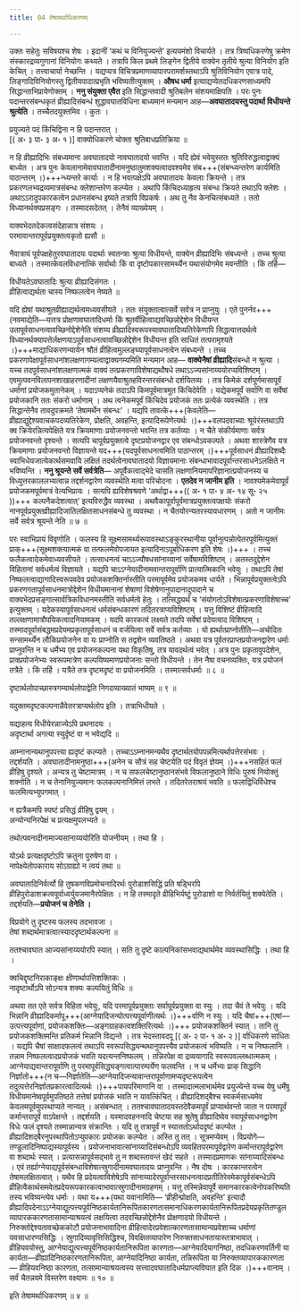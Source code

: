```yaml
---
title: 04 तेषामर्थाधिकरणम्

---
```


उक्तः सहेतुः सविषयश्च शेषः । इदानीं ‘कथं च विनियुज्यन्ते’ इत्ययमंशो विचार्यते । तत्र त्रिष्वधिकरणेषु क्रमेण संस्कारद्रव्यगुणानां विनियोगः कथ्यते । तत्रापि किल प्रथमे लिङ्गेन द्वितीये वाक्येन तृतीये श्रुत्या विनियोग इति केचित् । तत्त्वाचार्या नेच्छन्ति । यद्यप्यत्र विचित्रप्रमाणव्यापारपरामर्शस्तथाऽपि श्रुतिविनियोग एवात्र पादे, लिङ्गादिविनियोगस्तु द्वितीयपादात्प्रभृति भविष्यतीत्युक्तम् । **औषध धर्मा** इत्याद्यप्येतदधिकरणसाध्यमपि सिद्धान्ताभिप्रायेणोक्तम् । **ननु संयुक्ता एवैत** इति सिद्धान्तवादी श्रुतिबलेन संशयमाक्षिपति । परः पुनः पदान्तरसंबन्धकृतं व्रीह्यादिसंबन्धं शुद्धावघातविधिना बाध्यमानं मन्यमान आह—**अवघातादयस्तु पदार्था विधीयन्ते श्रुत्येति** । तच्चैतदयुक्तमिव । कुतः ।

प्रयुज्यते पदं किंचिद्विना न हि पदान्तरात् ।  
 \[( अ॰ ३ पा॰ ३ अ॰ १ )\] वाक्योधिकरणे चोक्ता श्रुतिबाधप्रतिक्रिया ॥  


न हि व्रीह्यादिभिः संबध्यमाना अवघातादयो नावघातादयो भवन्ति । यदि ह्येवं भवेयुस्ततः श्रुतिविरुद्धत्वाद्वाक्यं बाध्येत । अत्र पुनः केवलानामेवावघातादीनामनुष्ठातुमशक्यत्वादवश्यमेव संब+++(संबन्ध्यन्तरेण कार्यमिति पाठान्तरम् ।)+++न्ध्यन्तरे कार्याः । न हि भवत्पक्षेऽपि अवघातादयः केवलाः क्रियन्ते । तत्र प्रकरणलभ्यद्रव्यमात्रसंबन्धः क्लेशान्तरेण कल्प्येत । अथापि किंचिदध्याहृत्य संबन्धः क्रियते तथाऽपि क्लेशः । अथाऽऽरादुपकारकत्वेन प्रधानसंबन्ध इष्यते तत्रापि विप्रकर्षः । अथ तु नैव केनचित्संबध्यते । ततो विध्यानर्थक्यप्रसङ्गः । तस्मादसदेतत् । तेनैवं व्याख्येयम् ।

वाक्यभेदतदेकत्वसंदेहान्नात्र संशयः ।  
परमावान्तरापूर्वप्रयुक्तत्वकृतो ह्यसौ ॥  


नैवात्रायं पूर्वपक्षहेतुरवघातादयः पदार्थाः स्वतन्त्राः श्रुत्या विधीयन्ते, वाक्येन व्रीह्यादिभिः संबध्यन्ते । तच्च श्रुत्या बाध्यते । तस्मात्केवलविधानात्किं सर्वार्थाः किं वा दृष्टोपकारसामर्थ्येन यथासंयोगमेव मवन्तीति । किं तर्हि—

विधीयतेऽवघातादिः श्रुत्या व्रीह्यादिसंगतः ।  
व्रीहित्वाद्यर्थता चास्य निष्फलत्वेन नेष्यते ॥  


यदि ह्येषां यथाश्रुतव्रीह्याद्यर्थत्वमध्यवसीयते । ततः संयुक्तात्वात्सर्वे सर्वत्र न प्राप्नुयुः । एते पुनर्नव+++(नवमाद्येति—यत्तत्र प्रोक्षणावघातादिधर्माः किं श्रुतर्वीहित्वाद्यवच्छिन्नोद्देशेन विधीयन्त उतापूर्वसाधनत्वावच्छिनोद्देशेनेति संशय्य व्रीह्यादिस्वरूपस्यावघातादिव्यतिरेकेणापि सिद्धत्वात्तदर्थत्वे विध्यानर्थक्यापत्तेर्लक्षणयाऽपूर्वसाधनत्वावच्छिन्नोद्देशेन विधीयन्त इति साधितं तत्परामृश्यते ।)+++माद्याधिकरणन्यायेन श्रौतं व्रीहित्वमुल्लङ्घ्यापूर्वसाधनत्वेन संबध्यन्ते । तच्च प्रकरणापेक्षापूर्वसाधनांशलक्षणागम्यत्वाद्वाक्यगम्यमिति मन्यमान आह— **वाक्येनैषां व्रीह्यादि**संबन्धो न श्रुत्या । यच्च तदपूर्वसाधनांशलक्षणात्मकं वाक्यं तत्प्रकरणाविशेषाद्यथौषधे तथाऽऽज्यसांनाय्ययोरप्यविशिष्टम् । एवमुत्पवनविलापनशाखाहरणादीनां लक्षणयैवाश्रुतहविरन्तरसंबन्धो दर्शयितव्यः । तत्र किमेकं दर्शपूर्णमासापूर्वं धर्माणां प्रयोजकमुतानेकम् । यदाऽप्यनेकं तदाऽपि किमपूर्वमात्रमुत किंचिदेवेति । यद्येकमपूर्वं सर्वाणि वा सर्वेषां प्रयोजकानि ततः संकरो धर्माणाम् । अथ त्वनेकमपूर्वं किंचिदेव प्रयोजकं ततः प्रत्येकं व्यवस्थेति । तत्र सिद्धान्तेनैव तावदुपक्रमते ‘तेषामर्थेन संबन्धः’ । यद्यपि तावत्के+++(केवलेति—व्रीह्याद्युद्देश्यवाचकपदव्यतिरेकेण, प्रोक्षति, अवहन्ति, इत्यादिरूपेणेत्यर्थः ।)+++वलपदवाच्याः श्रूयेरंस्तथाऽपि क्व क्रियेरन्नित्यपेक्षिते यत्र क्रियमाणाः प्रयोजनवन्तो भवन्ति तत्र कर्तव्याः । न चैते संकीर्यमाणाः सर्वत्र प्रयोजनवन्तो दृश्यन्ते । सत्यपि चापूर्वप्रयुक्तत्वे दृष्टप्रयोजनद्वार एव संबन्धोऽवकल्पते । अथवा शास्त्रेणैव यत्र क्रियमाणाः प्रयोजनवन्तो विज्ञायन्ते यद+++(यदपूर्वसाधनत्वमिति पाठान्तरम् ।)+++पूर्वसाधनं व्रीह्यादिशब्दैः स्वाभिधेयजात्येकार्थसमवायि लक्षितं तदर्थत्वेनावघातादयो विज्ञायमानाः संबन्धाभावादपूर्वान्तरसाधनेऽलक्षिते न भविष्यन्ति । **ननु श्रूयन्ते सर्वे सर्वत्रेति**— अपूर्वैकत्वाद्भेदे चासति लक्षणानियमापरिज्ञानात्प्रयोजनस्य च विध्युत्तरकाललभ्यत्वान्न तद्दर्शनद्वारेण व्यवस्थेति मत्वा परिचोदना । **एतदेव न जानीम इति** । नावश्यमेकमेवापूर्वं प्रयोजकमपूर्वमात्रं वेत्यभिप्रायः । सत्यपि ह्यविशेषश्रवणे ‘अर्थाद्वा+++(( अ॰ १ पा॰ ४ अ॰ १४ सू॰ २५ ))+++ कल्पनैकदेशत्वात्’ इत्यविरुद्धैव व्यवस्था । अथवैकापूर्वापूर्वमात्रप्रयुक्तत्वपक्षयोः संकरो नानपूर्वप्रयुक्तव्रीह्यादिजातिलक्षितसाधनसंबन्धे तु व्यवस्था । न चैतयोरन्यतरस्यावधारणम् । अतो न जानीमः सर्वे सर्वत्र श्रूयन्ते नेति ॥ ७ ॥

परः स्वाभिप्रायं विवृणोति । फलस्य हि सूक्ष्मसामर्थ्यरूपावस्थाऽङ्कुरस्थानीया पूर्वानुत्पन्नोत्पेतरपूर्वमित्युक्तं प्राक्+++(सूक्ष्मशक्त्यात्मकं वा तत्फलमेवोपजायत इत्यादिनाऽपूर्बाधिकरण इति शेषः ।)+++ । तच्च फलैकत्वादेकमेवाध्यवसीयते । तत्साधनत्वं चाऽऽज्यौषधसांनाय्यानां सर्वेषामविशिष्टम् । अतस्तदुद्देशेन विहितानां सर्वधर्मत्वं विज्ञायते । यद्यपि चाऽऽग्नेयादीनामवान्तरापूर्वाणि प्रात्यात्मिकानि भवेयुः । तथाऽपि तेषां निष्फलत्वाद्यागादिस्वरूपवदेव प्रयोजकशक्तिर्नास्तीति परमापूर्वमेव प्रयोजकमव धार्यते । भिन्नापूर्वप्रयुक्तत्वेऽपि प्रकरणगतापूर्वसाधनमात्रोद्देशेन विधीयमानानां शेषाणां विशेषेणानुपादानादुपादाने च वाक्यभेदप्रसङ्गात्सार्वत्रिकविधानमस्तीति सर्वधर्मत्वे हेतुः । तत्सिद्ध्यर्थं च ‘संयोगतोऽविशेषात्प्रकरणाविशेषाच्च’ इत्युक्तम् । यदेकस्यापूर्वसाधनत्वं धर्मसंबन्धकारणं तदितरत्राप्यविशिष्टम् । यत्तु विशिष्टं व्रीहित्वादि तल्लक्षणामात्रौपयिकत्वादनियामकम् । यदपि कारकत्वं लक्ष्यते तदपि सर्वेषां प्रदेयत्वाद विशिष्टम् । तस्मादपूर्वासंबद्धमप्रदेयमप्रकृतापूर्वसाधनं च वर्जयित्वा सर्वे सर्वत्र कर्तव्याः । यो ह्यर्थात्प्राप्नोतीति—अचोदितः सन्सामर्थ्येन लौकिप्रयोजनेन वा यः प्राप्नोति स तद्वशेन व्यवतिष्ठते । अथवा यत्र पूर्वतरप्राप्तप्रयोजनद्वारेण धर्माः प्राप्नुवन्ति न च धर्मेभ्य एव प्रयोजनकल्पना यथा विकृतिषु, तत्र यावदर्थत्वं भवेत् । अत्र पुनः प्रकृतावुपदेशेन, प्राक्प्रयोजनेभ्यः स्वरूपमात्रेण कल्पयिष्यमाणप्रयोजनाः सन्तो विधीयन्ते । तेन नैषा वचनव्यक्तिः, यत्र प्रयोजनं तत्रैते । किं तर्हि । यत्रैते तत्र दृष्टमदृष्टं वा प्रयोजनमिति । तस्मात्सर्वधर्माः ॥ ८ ॥

दृष्टार्थलोपाच्छास्त्रगम्यार्थलोपाद्वेति निगदव्याख्यातं भाष्यम् ॥ ९ ॥

यदुक्तमदृष्टकल्पनान्नैवेतरत्राप्यर्थलोप इति । तत्राभिधीयते ।

यद्याहत्य विधीयेरन्नाज्येऽपि प्रथनादयः ।  
अदृष्टार्था अगत्या स्युर्दृष्टं वा न भवेद्यदि ॥  


आम्नानान्यथानुपपत्त्या ह्यदृष्टं कल्प्यते । तच्चाऽऽम्नानमन्यथैव दृष्टार्थतयोपपन्नमित्यर्थापत्तेरसंभवः । तद्दर्शयति । अवघातादीनामनुष्ठा+++(अनेन च सौत्रं सह चेष्टयेति पदं विवृतं ज्ञेयम् ।)+++नसहितं फलं व्रीहिषु दृश्यते । अन्यत्र तु चेष्टामात्रम् । न च सफलचेष्टानुष्ठानसंभवे विफलानुष्ठाने विधिः पुरुषं नियोक्तुं शक्नोति । न च तेनानियुज्यमानः फलकल्पनानिमित्तं लभते । तदितरेतराश्रयं भवति ॥ फलाद्विधिर्विधेश्च फलमित्यभ्युपगमात् ।

न ह्यत्रैकमपि स्पष्टं प्रसिद्धं व्रीहिषु द्वयम् ।  
अन्योन्यनिरपेक्षं च प्रत्यक्षमुपलभ्यते ॥  


तथोत्पवनादीनामाज्यसांनाय्ययोरिति योजनीयम् । तथा हि ।

योऽर्थः प्रत्यक्षदृष्टोऽपि क्रतुना पुरुषेण वा ।  
नापेक्ष्येतोपकाराय सोऽग्राह्यो न त्वयं तथा ॥  


अवघातादिनिर्वर्त्यो हि तुषकणविप्रमोचनादिरर्थः पुरोडाशसिद्धिं प्रति षड्भिरपि व्रीहिपुरोडाशक्रत्वपूर्वाध्वर्युयजमानैरपेक्षितः । न हि तस्मादृते व्रीहिभिर्यष्टुं पुरोडाशो वा निर्वर्तयितुं शक्येतेति । तद्दर्शयति—**प्रयोजनं च तेनेति ।**

विप्रयोगे तु दृष्टस्य फलस्य तदभावजा ।  
तेषां शब्दार्थमात्रत्वात्स्याददृष्टार्थकल्पना ॥  


ततश्चावघात आज्यसांनाय्ययोरपि स्यात् । सति तु दृष्टे काल्पनिकांसभवाद्यथार्थमेव व्यवस्थासिद्धिः । तथा हि ।

क्वचिद्दृष्टनिराकाङ्क्षः क्षीणार्थापत्तिशक्तिकः ।  
नादृष्टार्थोऽपि सोऽन्यत्र शक्यः कल्पयितुं विधिः ॥  


अथवा तत एते सर्वत्र विहिता भवेयुः, यदि परमापूर्वप्रयुक्ताः सर्वापूर्वप्रयुक्ता वा स्युः । तदा चैवं ते भवेयुः । यदि भिन्नानि व्रीह्यादिकर्मापू+++(आग्नेयादिजन्योत्पत्त्यपूर्वाणीत्यर्थः ।)+++र्वाणि न स्युः । यदि चैषां+++(एषां—उत्पत्त्यपूर्वाणां, प्रयोजकशक्तिः—अङ्गग्राहकत्वशक्तिरित्यर्थः ।)+++ प्रयोजकशक्तिर्न स्यात् । तानि तु प्रयोजकशक्तिमन्ति प्रतिकर्म भिन्नानि विद्यन्ते । तत्र भेदस्तावदपू \[( अ॰ २ पा॰ १ अ॰ २ )\] र्वाधिकरणे साधितः । यद्यपि चैषां साक्षादफलत्वं तथाऽपि स्वरूपसिद्ध्यन्थथानुपपत्त्यैव प्रयोजकत्वं भविष्यति । न च निष्फलानि । तन्नाम निष्फलत्वादप्रयोजकं भवति यदत्यन्तनिष्फलम् । तन्निरपेक्ष वा द्रव्ययागादि स्वरूपवल्लब्धात्मकम् । आग्नेयाद्यवान्तरापूर्वाणि तु परमापूर्वसिद्ध्यङ्गत्वात्पारम्पर्येण फलवन्ति । न   च धर्मेभ्यः प्राक् सिद्धानि निर्ज्ञातो+++(न च—निर्ज्ञातेति—आग्नेयादिजन्यावान्तरापूर्वाणामप्यदृष्टरूपत्वेन तदुत्पत्तेरनिर्ज्ञातप्रकारत्वादित्यर्थः ।)+++पायपरिमाणानि वा । तस्मादात्मलाभार्थमेव प्रयुज्येन्ते यच्च येषु धर्मेषु विधीयमानेष्वपूर्वमुपतिष्ठते तत्तेषां प्रयोजकं भवति न यावत्किंचित् । व्रीह्यादिशद्बैश्च स्वकर्मसाध्यमेव केवलमपूर्वमुपस्थाप्यते नान्यत् । असंबन्धात् । ततश्चावघातादयस्तदेवैकमपूर्वं प्राप्यार्थवन्तो जाता न परमापूर्वं कर्मान्तरापूर्वं वाऽपेक्षन्ते । तद्दर्शयति । यस्मादवहननादि चेष्टया सह श्रुतेषु व्रीह्यादिष्वेव स्वापूर्वसाधनद्वारेण विधेः फलं दृश्यते तस्मान्नान्यत्र संक्रान्तिः । यदि तु तत्रापूर्वं न स्यात्ततोऽर्थाददृष्टं कल्प्येत । व्रीह्यादिशद्बैरनुपस्थापितोऽप्युपकारः प्रयोजकः कल्प्येत । अस्ति तु तत् । सूत्रमप्येवम् । विप्रयोगे—तण्डुलादिनिष्पाद्यस्यापूर्वस्य । प्रयोजनाभावात्सांनाय्यादिसंबन्धोऽपि व्यवहितपरमापूर्वद्वारेण कर्मान्तरापूर्वद्वारेण वा शब्दार्थः स्यात् । प्रत्यासन्नापूर्वसद्भावे तु न शब्दस्तावन्तं खेदं सहते । तस्मादप्रमाणकः सांनाय्यादिसंबन्धः । एवं तर्ह्याग्नेयाद्यपूर्वसंबन्धाविशेषात्स्रुगादीनामवघातादयः प्राप्नुवन्ति । नैष दोषः । कारकान्तरत्वेन तेषामलक्षितत्वात् । यथैव हि प्रदेयत्वाविशेषेऽपि सांनाय्यादेरपूर्वान्तरसाधनत्वादप्रतीतिरेवमेकापूर्वसंबन्धेऽपि व्रीहित्वैकार्थसमवेतप्रदेयरूपकारकत्वाभावात्स्रुगादीनामग्रहणम् । यत्तु तस्मिन्नेवापूर्वे समानकारकत्वेनोपकरिष्यति तस्य भविष्यन्त्येव धर्माः । यथा य+++(यथा यवानामिति— ‘व्रीहीन्प्रोक्षति, अवहन्ति’ इत्यादौ व्रीह्यादिपदेनाऽऽग्नेयाद्युत्पत्त्यपूर्वनिष्ठकार्यतानिरूपितकारणतासमानाधिकरणकार्यतानिरूपितप्रदेयप्रकृतितण्डुलव्यापारककारणतासामान्याश्रयत्वं लक्षयित्वा तदवच्छिन्नोद्देशेनैव प्रोक्षणादयो विधीयन्ते । निरुक्तोद्देश्यतावच्छेककोटौ प्रयोजनाभावादिना व्रीहित्वादेरप्रवेशात्कारणतासामान्यप्रवेशाच्च धर्माणां यवसाधारण्यसिद्धिः । स्रुगादिव्यावृत्तिसिद्धिश्च, विवक्षितव्यापारेण निरुक्तसाधनतायास्तत्राभावात् । व्रीहियवयोस्तु, आग्नेयाद्युत्पत्त्यपूर्वनिष्ठकार्यतानिरूपिता कारणता—आग्नेयादियागनिष्ठा, तदधिकरणवर्तिनी या कार्यता—व्रीह्यादिनिष्ठकारणतानिरूपिता, आग्नेयादिनिष्ठा कार्यता, तन्निरूपिता या निरुक्तव्यापारककारणता— व्रीहियवनिष्ठा कारणता, तत्सामान्याश्रयत्वस्य सत्त्वादवघातादिधर्मप्राप्त्यविघात इति दिक ।)+++वानाम् । सर्वं चैतन्नवमे विस्तरेण वक्ष्यामः ॥ १० ॥

इति तेषामर्थाधिकरणम् ॥ ४ ॥
